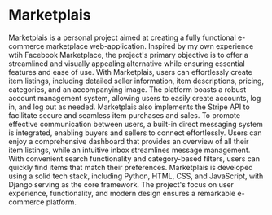 # Marketplais

Marketplais is a personal project aimed at creating a fully functional e-commerce marketplace web-application. Inspired by my own experience wtih Facebook Marketplace, the project's primary objective is to offer a streamlined and visually appealing alternative while ensuring essential features and ease of use. With Marketplais, users can effortlessly create item listings, including detailed seller information, item descriptions, pricing, categories, and an accompanying image. The platform boasts a robust account management system, allowing users to easily create accounts, log in, and log out as needed. Marketplais also implements the Stripe API to facilitate secure and seamless item purchases and sales. To promote effective communication between users, a built-in direct messaging system is integrated, enabling buyers and sellers to connect effortlessly. Users can enjoy a comprehensive dashboard that provides an overview of all their item listings, while an intuitive inbox streamlines message management. With convenient search functionality and category-based filters, users can quickly find items that match their preferences. Marketplais is developed using a solid tech stack, including Python, HTML, CSS, and JavaScript, with Django serving as the core framework. The project's focus on user experience, functionality, and modern design ensures a remarkable e-commerce platform.
